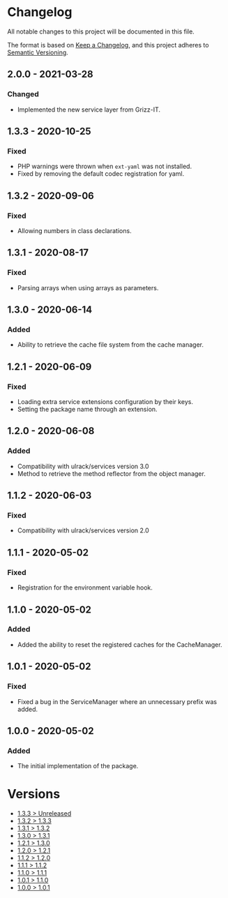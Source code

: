 # Changelog
All notable changes to this project will be documented in this file.

The format is based on [Keep a Changelog](https://keepachangelog.com/en/1.0.0/),
and this project adheres to [Semantic Versioning](https://semver.org/spec/v2.0.0.html).

## 2.0.0 - 2021-03-28
### Changed
- Implemented the new service layer from Grizz-IT.

## 1.3.3 - 2020-10-25
### Fixed
- PHP warnings were thrown when `ext-yaml` was not installed.
 - Fixed by removing the default codec registration for yaml.

## 1.3.2 - 2020-09-06
### Fixed
- Allowing numbers in class declarations.

## 1.3.1 - 2020-08-17
### Fixed
- Parsing arrays when using arrays as parameters.

## 1.3.0 - 2020-06-14
### Added
- Ability to retrieve the cache file system from the cache manager.

## 1.2.1 - 2020-06-09
### Fixed
- Loading extra service extensions configuration by their keys.
- Setting the package name through an extension.

## 1.2.0 - 2020-06-08
### Added
- Compatibility with ulrack/services version 3.0
- Method to retrieve the method reflector from the object manager.

## 1.1.2 - 2020-06-03
### Fixed
- Compatibility with ulrack/services version 2.0

## 1.1.1 - 2020-05-02
### Fixed
- Registration for the environment variable hook.

## 1.1.0 - 2020-05-02
### Added
- Added the ability to reset the registered caches for the CacheManager.

## 1.0.1 - 2020-05-02
### Fixed
- Fixed a bug in the ServiceManager where an unnecessary prefix was added.

## 1.0.0 - 2020-05-02
### Added
- The initial implementation of the package.

# Versions
- [1.3.3 > Unreleased](https://github.com/ulrack/kernel/compare/1.3.3...HEAD)
- [1.3.2 > 1.3.3](https://github.com/ulrack/kernel/compare/1.3.2...1.3.3)
- [1.3.1 > 1.3.2](https://github.com/ulrack/kernel/compare/1.3.1...1.3.2)
- [1.3.0 > 1.3.1](https://github.com/ulrack/kernel/compare/1.3.0...1.3.1)
- [1.2.1 > 1.3.0](https://github.com/ulrack/kernel/compare/1.2.1...1.3.0)
- [1.2.0 > 1.2.1](https://github.com/ulrack/kernel/compare/1.2.0...1.2.1)
- [1.1.2 > 1.2.0](https://github.com/ulrack/kernel/compare/1.1.2...1.2.0)
- [1.1.1 > 1.1.2](https://github.com/ulrack/kernel/compare/1.1.1...1.1.2)
- [1.1.0 > 1.1.1](https://github.com/ulrack/kernel/compare/1.1.0...1.1.1)
- [1.0.1 > 1.1.0](https://github.com/ulrack/kernel/compare/1.0.1...1.1.0)
- [1.0.0 > 1.0.1](https://github.com/ulrack/kernel/compare/1.0.0...1.0.1)
